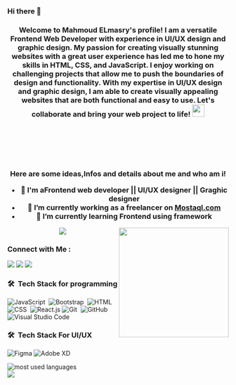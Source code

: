### Hi there 👋


<h3 align="center">
  Welcome to Mahmoud ELmasry's profile!
  I am a versatile Frontend Web Developer with experience in UI/UX design and graphic design. My passion for creating visually stunning websites with a great user experience has led me to hone my skills in HTML, CSS, and JavaScript. I enjoy working on challenging projects that allow me to push the boundaries of design and functionality. With my expertise in UI/UX design and graphic design, I am able to create visually appealing websites that are both functional and easy to use. Let's collaborate and bring your web project to life!  <img src="https://media.giphy.com/media/hvRJCLFzcasrR4ia7z/giphy.gif" width="28">
  <br><br> <br><br> <br><br>



Here are some ideas,Infos and details about me and who am i!
- 🏢 I'm aFrontend web developer || UI/UX designer || Graghic designer 
- 🔭 I’m currently working as a freelancer on <a href="https://mostaql.com/u/mahmousayd"> Mostaql.com</a>
- 🌱 I’m currently learning Frontend using framework


<img width="250" align="right" src="https://c.tenor.com/_DOBjnGspYAAAAAM/code-coding.gif">



<!-- Typing SVG by DenverCoder1 - https://github.com/DenverCoder1/readme-typing-svg -->
<p align="center">
  <a href="https://github.com/DenverCoder1/readme-typing-svg"><img src="https://readme-typing-svg.herokuapp.com/?lines=Frontend%20web%20developer;UI%20/%20UX%20Designer&font=Fira%20Code&center=true&width=440&height=45&color=f75c7e&vCenter=true&size=22"></a>
</p> 


### Connect with Me :

<a href="https://linkedin.com/in/mahmoud-sayed-elmasry" target="_blank"><img src="https://img.shields.io/badge/-Mahmoud%20Sayed%20Elmasry-0077B5?style=for-the-badge&logo=Linkedin&logoColor=white"/></a>
<a href="https://www.behance.net/mahmoudsayb75d00" target="_blank"><img src="https://img.shields.io/badge/-Behance-0057FF?style=for-the-badge&logo=behance&logoColor=white&labelColor=05122A"/></a>
<a href="https://t.me/mhmod352001" target="_blank"><img src="https://img.shields.io/badge/-Mahmoud%20Elmasry-0077B5?style=for-the-badge&logo=Telegram&logoColor=white"/></a>
### 🛠 &nbsp;Tech Stack for programming
![JavaScript](https://img.shields.io/badge/-JavaScript-05122A?style=flat&logo=javascript)&nbsp;
![Bootstrap](https://img.shields.io/badge/-Bootstrap-05122A?style=flat&logo=bootstrap&logoColor=563D7C)&nbsp;
![HTML](https://img.shields.io/badge/-HTML-05122A?style=flat&logo=HTML5)&nbsp;
![CSS](https://img.shields.io/badge/-CSS-05122A?style=flat&logo=CSS3&logoColor=1572B6)&nbsp;
![React.js](https://img.shields.io/badge/-React-05122A?style=flat&logo=react)
![Git](https://img.shields.io/badge/-Git-05122A?style=flat&logo=git)&nbsp;
![GitHub](https://img.shields.io/badge/-GitHub-05122A?style=flat&logo=github)&nbsp;
![Visual Studio Code](https://img.shields.io/badge/-Visual%20Studio%20Code-05122A?style=flat&logo=visual-studio-code&logoColor=007ACC)&nbsp;
  
### 🛠 &nbsp;Tech Stack For UI/UX
![Figma](https://img.shields.io/badge/-Figma-F24E1E?style=flat&logo=figma&logoColor=white)
![Adobe XD](https://img.shields.io/badge/-Adobe%20XD-FF61F6?style=flat&logo=adobexd&logoColor=white)

<img align="left" src="https://github-readme-stats.vercel.app/api/top-langs?username=mhmuud2001&show_icons=true&locale=en&layout=compact&theme=radical" alt="most used languages" />
<br>
<a href="https://komarev.com/ghpvc/?username=mhmuud2001&style=for-the-badge">
    <img src="https://komarev.com/ghpvc/?username=mhmuud2001&style=for-the-badge">
</a>
